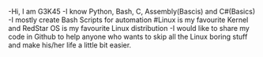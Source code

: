 -Hi, I am G3K45
-I know Python, Bash, C, Assembly(Bascis) and C#(Basics)
-I mostly create Bash Scripts for automation 
#Linux is my favourite Kernel and RedStar OS is my favourite Linux distribution
-I would like to share my code in Github to help anyone who wants to skip all the Linux boring stuff and make his/her life 
a little bit easier.
